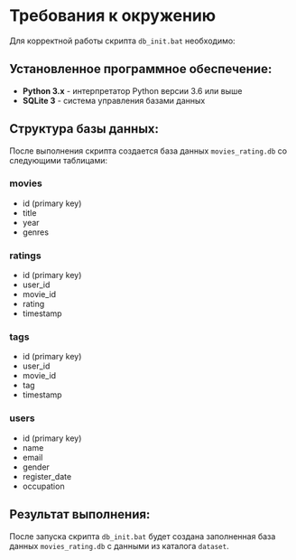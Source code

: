 # Требования к окружению

Для корректной работы скрипта `db_init.bat` необходимо:

## Установленное программное обеспечение:

- **Python 3.x** - интерпретатор Python версии 3.6 или выше
- **SQLite 3** - система управления базами данных

## Структура базы данных:

После выполнения скрипта создается база данных `movies_rating.db` со следующими таблицами:

### movies
- id (primary key)
- title
- year 
- genres

### ratings
- id (primary key)
- user_id
- movie_id
- rating
- timestamp

### tags
- id (primary key)
- user_id
- movie_id
- tag
- timestamp

### users
- id (primary key)
- name
- email
- gender
- register_date
- occupation

## Результат выполнения:

После запуска скрипта `db_init.bat` будет создана заполненная база данных `movies_rating.db` с данными из каталога `dataset`.